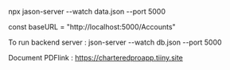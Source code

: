 npx jason-server --watch data.json --port 5000



 const baseURL = "http://localhost:5000/Accounts"

To run backend server : json-server --watch db.json --port 5000 

Document PDFlink : https://charteredproapp.tiiny.site



